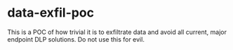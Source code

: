 # data-exfil-poc
This is a POC of how trivial it is to exfiltrate data and avoid all current, major endpoint DLP solutions. Do not use this for evil.
